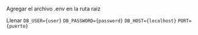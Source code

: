Agregar el archivo .env en la ruta raiz

Llenar
`DB_USER={user}`
`DB_PASSWORD={password}`
`DB_HOST={localhost}`
`PORT={puerto}`
